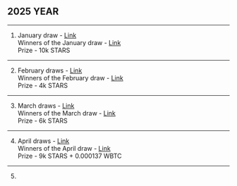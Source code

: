 ## 2025 YEAR
--------------------------------------------------------------------------------------------------
1. January draw - [Link](https://x.com/lifeandcrypto_/status/1878904825066475827)  
   Winners of the January draw - [Link](https://x.com/lifeandcrypto_/status/1885019117415014450)  
   Prize - 10k STARS
---------------------------------------------------------------------------------------------------
2. February draws - [Link](https://x.com/lifeandcrypto_/status/1887056269069992129)  
   Winners of the February draw - [Link](https://x.com/lifeandcrypto_/status/1895802106759839979)  
   Prize - 4k STARS
---------------------------------------------------------------------------------------------------
3. March draws - [Link](https://x.com/lifeandcrypto_/status/1896819442669289720)  
   Winners of the March draw - [Link](https://x.com/lifeandcrypto_/status/1906747199133815131)  
   Prize - 6k STARS
---------------------------------------------------------------------------------------------------
4. April draws - [Link](https://x.com/lifeandcrypto_/status/1907708443365871890)  
   Winners of the April draw - [Link](https://x.com/lifeandcrypto_/status/1917603649825448238)  
   Prize - 9k STARS + 0.000137 WBTC
----------------------------------------------------------------------------------------------------
5. 
